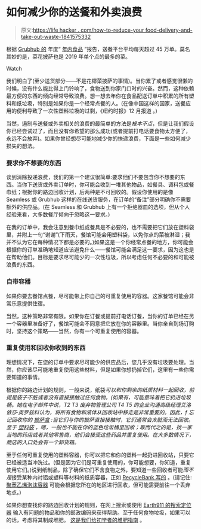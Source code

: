 # 如何减少你的送餐和外卖浪费

> 原文:[https://life hacker . com/how-to-reduce-your food-delivery-and-take-out-waste-1841575332](https://lifehacker.com/how-to-reduce-your-food-delivery-and-takeout-waste-1841575332)

根据 [Grubhub 的](https://www.grubhub.com/) 年度“ [年内食品](https://media.grubhub.com/media/press-releases/press-release-details/2019/Grubhub-Launches-Annual-Year-In-Food-Report-Highlighting-The-Top-Trends-In-2019/default.aspx) ”报告，送餐平台平均每天超过 45 万单。莫名其妙的是，菜花披萨也是 2019 年单个点的最多的菜。

Watch

我们明白了(至少送货部分——不是花椰菜披萨的事情)。当你累了或者感觉很懒的时候，没有什么能比得上门铃响了，食物送到你家门口时的兴奋。然而，这种依赖最方便的东西的倾向经常导致浪费。想一想去年你在食品配送订单中积累的所有塑料和纸垃圾，特别是如果你是一个经常点餐的人。(在像中国这样的国家，送餐应用的便利导致了一次性塑料垃圾的过剩，《纽约时报》12 月报道 。)

当然，遏制与送餐或外卖相关的浪费的最简单的方法是*根本不点*，但是让我们假设你已经尝试过了，而且没有你希望的那么成功(或者提前打电话要食物太方便了，永远不会放弃)。如果你曾经想尽可能地减少你的快递浪费，下面是一些如何减少损失的想法。

### 要求你不想要的东西

谈到消除投递浪费，我们的第一个建议很简单:要求他们不要包含你不想要的东西。当你下送货或外卖订单时，你可能会收到一堆其他物品，如餐具、调料包或餐巾纸；根据你的路边回收计划，后两种是不可回收的。假设你使用的是像 Seamless 或 Grubhub 这样的在线送货服务，在订单的“备注”部分明确你不需要额外的供应品。(在 Seamless 和 Grubhub 上有一个拒绝器皿的选项，但从个人经验来看，大多数餐厅倾向于忽略这一要求。)

在我的订单中，我会注意到餐巾纸或餐具是不必要的，也不需要把它们放在塑料袋里，并附上一句“谢谢”(下雨天，餐馆可能会用塑料袋，以免你点的菜被淋湿；我并不认为它在每种情况下都是必要的。)如果这是一个你经常点餐的地方，你可能会根据你的订单准确地知道应该避免什么——餐馆可能会满足这一要求，因为这也是在帮助他们。目标是要求尽可能少的一次性垃圾，所以考虑任何不必要的和可能被浪费的东西。

### **自带容器**

如果你要去餐馆点餐，尽可能带上你自己的可重复使用的容器。这家餐馆可能会非常乐意提供住宿。

当然，这种策略非常有限。如果你在订餐或提前打电话订餐，当你的订单已经在另一个容器里准备好了，餐馆可能会不同意把它放在你的容器里。当你亲自到场订购时，坚持这个策略——当然，你有一个可重复使用的容器。

### 重复使用和回收你收到的东西

理想情况下，在您的订单中要求尽可能少的供应品后，您几乎没有垃圾要处理。当然，你应该尽可能地重复使用这些材料，但是如果你想扔掉它们，这里有一些你需要知道的事情。

根据你的路边计划的规则，一般来说，纸袋*可以和你剩余的纸质材料一起回收，前提是袋子不脏或者没有直接接触过任何食物。(如果有，可能意味着把它扔进垃圾桶。她在电子邮件中说，T2 T3 废弃物管理公司 T4 T5 的企业沟通高级经理艾洛依莎·奥罗兹科认为，将所有食物和液体从回收站中移走是非常重要的。因此，f 忘记回收你的 [披萨盒](https://lifehacker.com/what-you-can-and-cant-recycle-1797603814) :当它们与你的披萨直接接触时，它们通常会太脏而无法回收。至于 [塑料袋](https://lifehacker.com/what-do-i-do-with-all-these-plastic-bags-1833972675) ，嗯，一般也不能在你的蓝色垃圾桶里回收；取而代之的是，找一家当地的药店或者其他零售商，他们会接受这些药品并重复使用。在大多数情况下，商店的入口处会有一个卸货箱。*

至于任何可重复使用的塑料容器，你可以把它和你的塑料一起扔进回收站，只要它已经被适当冲洗过。(但是因为它们是可重复使用的，你可能想要，你知道，重复使用它们。)说到纸制品，除了确保它们不含食物之外，要知道一些回收者可能*而不是*接受某种内衬铝或塑料等材料的纸质容器，正如 [RecycleBank 写的](https://livegreen.recyclebank.com/column/because-you-asked/can-i-put-composite-containers-in-the-recycling-bin) 。(请记住: [聚苯乙烯泡沫容器](https://lifehacker.com/yes-you-can-recycle-styrofoam-1831783128) 可能会根据您所在的地区进行回收，但可能需要前往一个丢弃地点。)

如果你想查找你的路边回收计划的规则，在网上搜索或使用 [Earth911 的搜索定位器](https://search.earth911.com/) 输入有问题的物品和你的邮政编码来获得帮助。至于任何食物垃圾，如果可以的话，考虑将其制成堆肥。 [这是我们给初学者的堆肥指南](https://lifehacker.com/how-to-get-started-composting-1830416203) 。